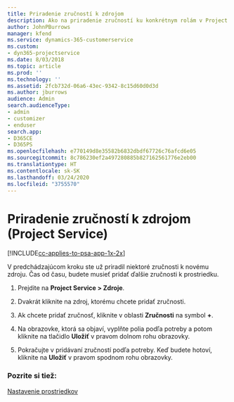 ```yaml
---
title: Priradenie zručností k zdrojom
description: Ako na priradenie zručností ku konkrétnym rolám v Project Service
author: JohnPBurrows
manager: kfend
ms.service: dynamics-365-customerservice
ms.custom:
- dyn365-projectservice
ms.date: 8/03/2018
ms.topic: article
ms.prod: ''
ms.technology: ''
ms.assetid: 2fcb732d-06a6-43ec-9342-8c15d60d0d3d
ms.author: jburrows
audience: Admin
search.audienceType:
- admin
- customizer
- enduser
search.app:
- D365CE
- D365PS
ms.openlocfilehash: e770149d8e35582b6832dbdf67726c76afcd6e05
ms.sourcegitcommit: 8c786230ef2a497280885b827162561776e2eb00
ms.translationtype: HT
ms.contentlocale: sk-SK
ms.lasthandoff: 03/24/2020
ms.locfileid: "3755570"
---
```

# <a name="associate-skills-with-resources-project-service"></a>Priradenie zručností k zdrojom (Project Service)

[!INCLUDE[cc-applies-to-psa-app-1x-2x](../includes/cc-applies-to-psa-app-1x-2x.md)]

V predchádzajúcom kroku ste už priradil niektoré zručnosti k novému zdroju. Čas od času, budete musieť pridať ďalšie zručnosti k prostriedku.  
  
1.  Prejdite na **Project Service > Zdroje**.  
  
2.  Dvakrát kliknite na zdroj, ktorému chcete pridať zručnosti.  
  
3.  Ak chcete pridať zručnosť, kliknite v oblasti **Zručnosti** na symbol **+**.  
  
4.  Na obrazovke, ktorá sa objaví, vyplňte polia podľa potreby a potom kliknite na tlačidlo **Uložiť** v pravom dolnom rohu obrazovky.  
  
5.  Pokračujte v pridávaní zručností podľa potreby. Keď budete hotoví, kliknite na **Uložiť** v pravom spodnom rohu obrazovky.  
  
### <a name="see-also"></a>Pozrite si tiež:  
 [Nastavenie prostriedkov](../project-service/set-up-resources.md)
